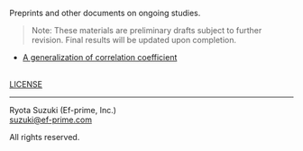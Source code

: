 Preprints and other documents on ongoing studies.
> Note: These materials are preliminary drafts subject to further revision.
> Final results will be updated upon completion.

- [A generalization of correlation coefficient](agcc.html)

\
[LICENSE](LICENSE.txt)

---
Ryota Suzuki (Ef-prime, Inc.)\
suzuki@ef-prime.com

All rights reserved.
